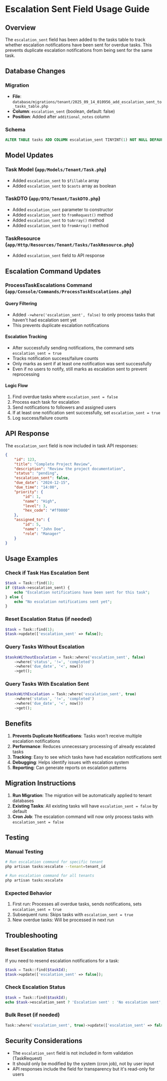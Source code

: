 # Escalation Sent Field Usage Guide

## Overview

The `escalation_sent` field has been added to the tasks table to track whether escalation notifications have been sent for overdue tasks. This prevents duplicate escalation notifications from being sent for the same task.

## Database Changes

### Migration
- **File**: `database/migrations/tenant/2025_09_14_010956_add_escalation_sent_to_tasks_table.php`
- **Column**: `escalation_sent` (boolean, default: false)
- **Position**: Added after `additional_notes` column

### Schema
```sql
ALTER TABLE tasks ADD COLUMN escalation_sent TINYINT(1) NOT NULL DEFAULT 0 AFTER additional_notes;
```

## Model Updates

### Task Model (`app/Models/Tenant/Task.php`)
- Added `escalation_sent` to `$fillable` array
- Added `escalation_sent` to `$casts` array as boolean

### TaskDTO (`app/DTO/Tenant/TaskDTO.php`)
- Added `escalation_sent` parameter to constructor
- Added `escalation_sent` to `fromRequest()` method
- Added `escalation_sent` to `toArray()` method
- Added `escalation_sent` to `fromArray()` method

### TaskResource (`app/Http/Resources/Tenant/Tasks/TaskResource.php`)
- Added `escalation_sent` field to API response

## Escalation Command Updates

### ProcessTaskEscalations Command (`app/Console/Commands/ProcessTaskEscalations.php`)

#### Query Filtering
- Added `->where('escalation_sent', false)` to only process tasks that haven't had escalation sent yet
- This prevents duplicate escalation notifications

#### Escalation Tracking
- After successfully sending notifications, the command sets `escalation_sent = true`
- Tracks notification success/failure counts
- Only marks as sent if at least one notification was sent successfully
- Even if no users to notify, still marks as escalation sent to prevent reprocessing

#### Logic Flow
1. Find overdue tasks where `escalation_sent = false`
2. Process each task for escalation
3. Send notifications to followers and assigned users
4. If at least one notification sent successfully, set `escalation_sent = true`
5. Log success/failure counts

## API Response

The `escalation_sent` field is now included in task API responses:

```json
{
    "id": 123,
    "title": "Complete Project Review",
    "description": "Review the project documentation",
    "status": "pending",
    "escalation_sent": false,
    "due_date": "2024-12-15",
    "due_time": "14:00",
    "priority": {
        "id": 1,
        "name": "High",
        "level": 3,
        "hex_code": "#ff0000"
    },
    "assigned_to": {
        "id": 5,
        "name": "John Doe",
        "role": "Manager"
    }
}
```

## Usage Examples

### Check if Task Has Escalation Sent
```php
$task = Task::find(1);
if ($task->escalation_sent) {
    echo "Escalation notifications have been sent for this task";
} else {
    echo "No escalation notifications sent yet";
}
```

### Reset Escalation Status (if needed)
```php
$task = Task::find(1);
$task->update(['escalation_sent' => false]);
```

### Query Tasks Without Escalation
```php
$tasksWithoutEscalation = Task::where('escalation_sent', false)
    ->where('status', '!=', 'completed')
    ->where('due_date', '<', now())
    ->get();
```

### Query Tasks With Escalation Sent
```php
$tasksWithEscalation = Task::where('escalation_sent', true)
    ->where('status', '!=', 'completed')
    ->where('due_date', '<', now())
    ->get();
```

## Benefits

1. **Prevents Duplicate Notifications**: Tasks won't receive multiple escalation notifications
2. **Performance**: Reduces unnecessary processing of already escalated tasks
3. **Tracking**: Easy to see which tasks have had escalation notifications sent
4. **Debugging**: Helps identify issues with escalation system
5. **Reporting**: Can generate reports on escalation patterns

## Migration Instructions

1. **Run Migration**: The migration will be automatically applied to tenant databases
2. **Existing Tasks**: All existing tasks will have `escalation_sent = false` by default
3. **Cron Job**: The escalation command will now only process tasks with `escalation_sent = false`

## Testing

### Manual Testing
```bash
# Run escalation command for specific tenant
php artisan tasks:escalate --tenant=tenant_id

# Run escalation command for all tenants
php artisan tasks:escalate
```

### Expected Behavior
1. First run: Processes all overdue tasks, sends notifications, sets `escalation_sent = true`
2. Subsequent runs: Skips tasks with `escalation_sent = true`
3. New overdue tasks: Will be processed in next run

## Troubleshooting

### Reset Escalation Status
If you need to resend escalation notifications for a task:
```php
$task = Task::find($taskId);
$task->update(['escalation_sent' => false]);
```

### Check Escalation Status
```php
$task = Task::find($taskId);
echo $task->escalation_sent ? 'Escalation sent' : 'No escalation sent';
```

### Bulk Reset (if needed)
```php
Task::where('escalation_sent', true)->update(['escalation_sent' => false]);
```

## Security Considerations

- The `escalation_sent` field is not included in form validation (TaskRequest)
- It should only be modified by the system (cron job), not by user input
- API responses include the field for transparency but it's read-only for users
